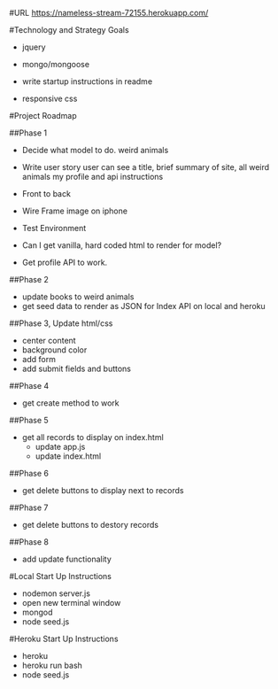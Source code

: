 
#URL
https://nameless-stream-72155.herokuapp.com/

#Technology and Strategy Goals
- jquery
- mongo/mongoose

- write startup instructions in readme
- responsive css

#Project Roadmap

##Phase 1
- Decide what model to do.
    weird animals

- Write user story
    user can see a title, brief summary of site, all weird animals my profile and api instructions

- Front to back

- Wire Frame
    image on iphone

- Test Environment
- Can I get vanilla, hard coded html to render for model?
- Get profile API to work.

##Phase 2
- update books to weird animals
- get seed data to render as JSON for Index API on local and heroku

##Phase 3, Update html/css
- center content
- background color
- add form
- add submit fields and buttons

##Phase 4
- get create method to work

##Phase 5
- get all records to display on index.html
    - update app.js
    - update index.html

##Phase 6
- get delete buttons to display next to records

##Phase 7
- get delete buttons to destory records

##Phase 8
- add update functionality

#Local Start Up Instructions
- nodemon server.js
- open new terminal window
- mongod
- node seed.js

#Heroku Start Up Instructions
- heroku
- heroku run bash
- node seed.js
